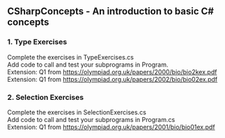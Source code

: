 ## CSharpConcepts - An introduction to basic C# concepts<br>

### 1. Type Exercises<br>
Complete the exercises in TypeExercises.cs<br>
Add code to call and test your subprograms in Program.<br>
Extension: Q1 from https://olympiad.org.uk/papers/2000/bio/bio2kex.pdf<br>
Extension: Q1 from https://olympiad.org.uk/papers/2002/bio/bio02ex.pdf<br>

### 2. Selection Exercises<br>
Complete the exercises in SelectionExercises.cs<br>
Add code to call and test your subprograms in Program.cs<br>
Extension: Q1 from https://olympiad.org.uk/papers/2001/bio/bio01ex.pdf<br>


